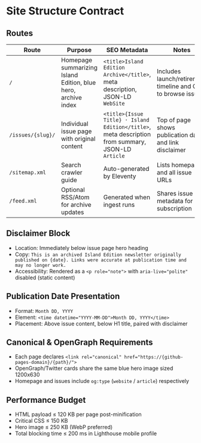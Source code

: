 # Site Structure Contract

## Routes

| Route | Purpose | SEO Metadata | Notes |
|-------|---------|--------------|-------|
| `/` | Homepage summarizing Island Edition, blue hero, archive index | `<title>Island Edition Archive</title>`, meta description, JSON-LD `WebSite` | Includes launch/retirement timeline and CTA to browse issues |
| `/issues/{slug}/` | Individual issue page with original content | `<title>{Issue Title} · Island Edition</title>`, meta description from summary, JSON-LD `Article` | Top of page shows publication date and link disclaimer |
| `/sitemap.xml` | Search crawler guide | Auto-generated by Eleventy | Lists homepage and all issue URLs |
| `/feed.xml` | Optional RSS/Atom for archive updates | Generated when ingest runs | Shares issue metadata for subscription |

## Disclaimer Block

- Location: Immediately below issue page hero heading
- Copy: `This is an archived Island Edition newsletter originally published on {date}. Links were accurate at publication time and may no longer work.`
- Accessibility: Rendered as a `<p role="note">` with `aria-live="polite"` disabled (static content)

## Publication Date Presentation

- Format: `Month DD, YYYY`
- Element: `<time datetime="YYYY-MM-DD">Month DD, YYYY</time>`
- Placement: Above issue content, below H1 title, paired with disclaimer

## Canonical & OpenGraph Requirements

- Each page declares `<link rel="canonical" href="https://{github-pages-domain}/{path}/">`
- OpenGraph/Twitter cards share the same blue hero image sized 1200x630
- Homepage and issues include `og:type` (`website` / `article`) respectively

## Performance Budget

- HTML payload ≤ 120 KB per page post-minification
- Critical CSS ≤ 150 KB
- Hero image ≤ 250 KB (WebP preferred)
- Total blocking time ≤ 200 ms in Lighthouse mobile profile
